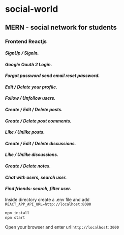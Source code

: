 # social-world

## MERN - social network for students

### Frontend Reactjs
#### *SignUp / SignIn.*
#### *Google Oauth 2 Login.*
#### *Forgot password send email reset password.*
#### *Edit / Delete your profile.*
#### *Follow / Unfollow users.*
#### *Create / Edit / Delete posts.*
#### *Create / Delete post comments.*
#### *Like / Unlike posts.*
#### *Create / Edit / Delete discussions.*
#### *Like / Unlike discussions.*
#### *Create / Delete notes.*
#### *Chat with users, search user.*
#### *Find friends: search, filter user.*

Inside directory create a .env file and add
`REACT_APP_API_URL=http://localhost:8080`

```bash
npm install
npm start
```

Open your browser and enter url `http://localhost:3000`
